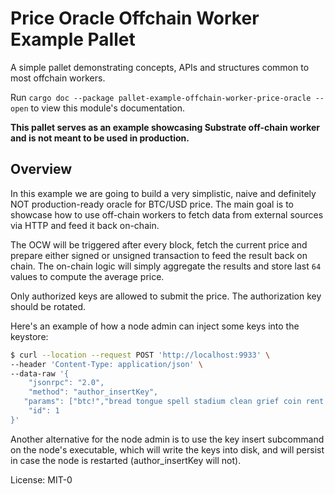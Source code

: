 <!-- markdown-link-check-disable -->
# Price Oracle Offchain Worker Example Pallet

A simple pallet demonstrating concepts, APIs and structures common to most offchain workers.

Run `cargo doc --package pallet-example-offchain-worker-price-oracle --open` to view this module's
documentation.

**This pallet serves as an example showcasing Substrate off-chain worker and is not meant to be
used in production.**

## Overview

In this example we are going to build a very simplistic, naive and definitely NOT
production-ready oracle for BTC/USD price. The main goal is to showcase how to use 
off-chain workers to fetch data from external sources via HTTP and feed it back on-chain.

The OCW will be triggered after every block, fetch the current price
and prepare either signed or unsigned transaction to feed the result back on chain.
The on-chain logic will simply aggregate the results and store last `64` values to compute
the average price.

Only authorized keys are allowed to submit the price. The authorization key should be rotated.

Here's an example of how a node admin can inject some keys into the keystore:

```bash
$ curl --location --request POST 'http://localhost:9933' \
--header 'Content-Type: application/json' \
--data-raw '{
    "jsonrpc": "2.0",
    "method": "author_insertKey",
   "params": ["btc!","bread tongue spell stadium clean grief coin rent spend total practice document","0xb6a8b4b6bf796991065035093d3265e314c3fe89e75ccb623985e57b0c2e0c30"],
    "id": 1
}'
```

Another alternative for the node admin is to use the key insert subcommand on the node's executable, which will write the keys into disk, and will persist in case the node is restarted (author_insertKey will not).

License: MIT-0
